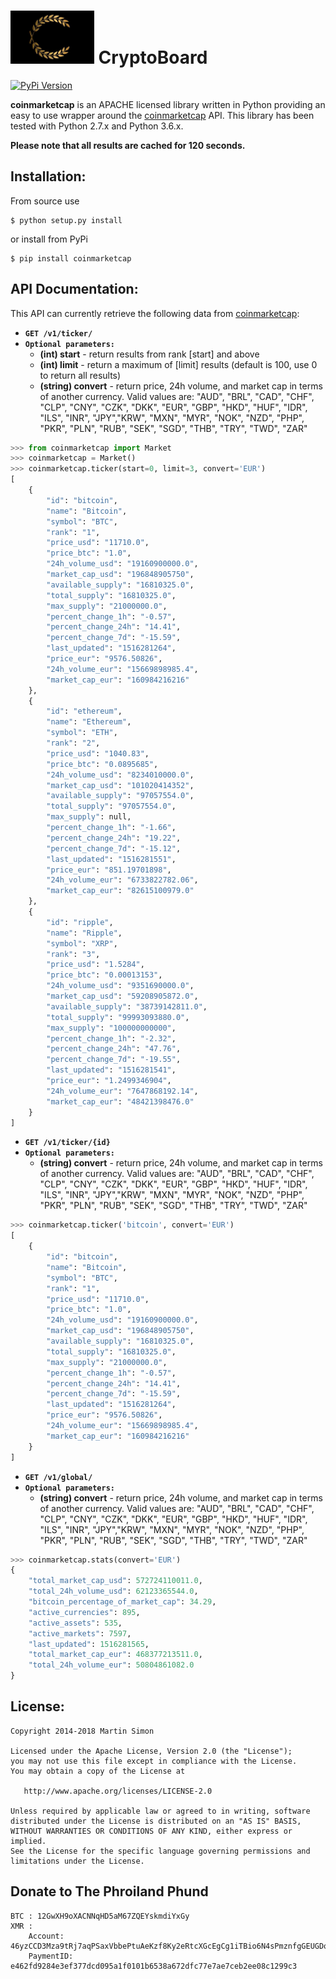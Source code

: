 <h1><img src="https://github.com/CryptAthlos/cryptathloscap/blob/master/images/cryptathlos.png" height=85 alt="" title="cryptathlos"> CryptoBoard </h1>

[![PyPi Version](http://img.shields.io/pypi/v/coinmarketcap.svg)](https://pypi.python.org/pypi/coinmarketcap/)

**coinmarketcap** is an APACHE licensed library written in Python providing an easy to use wrapper around the [coinmarketcap](http://coinmarketcap.com/) API.
This library has been tested with Python 2.7.x and Python 3.6.x.

**Please note that all results are cached for 120 seconds.**

## Installation:

From source use

    $ python setup.py install

or install from PyPi

    $ pip install coinmarketcap

## API Documentation:

This API can currently retrieve the following data from [coinmarketcap](http://coinmarketcap.com/):

- **`GET /v1/ticker/`**
- **`Optional parameters:`**
    - **(int) start** - return results from rank [start] and above
    - **(int) limit** - return a maximum of [limit] results (default is 100, use 0 to return all results)
    - **(string) convert** - return price, 24h volume, and market cap in terms of another currency. Valid values are:
"AUD", "BRL", "CAD", "CHF", "CLP", "CNY", "CZK", "DKK", "EUR", "GBP", "HKD", "HUF", "IDR", "ILS", "INR", "JPY","KRW", "MXN", "MYR", "NOK", "NZD", "PHP", "PKR", "PLN", "RUB", "SEK", "SGD", "THB", "TRY", "TWD", "ZAR"

```python
>>> from coinmarketcap import Market
>>> coinmarketcap = Market()
>>> coinmarketcap.ticker(start=0, limit=3, convert='EUR')
[
    {
        "id": "bitcoin",
        "name": "Bitcoin",
        "symbol": "BTC",
        "rank": "1",
        "price_usd": "11710.0",
        "price_btc": "1.0",
        "24h_volume_usd": "19160900000.0",
        "market_cap_usd": "196848905750",
        "available_supply": "16810325.0",
        "total_supply": "16810325.0",
        "max_supply": "21000000.0",
        "percent_change_1h": "-0.57",
        "percent_change_24h": "14.41",
        "percent_change_7d": "-15.59",
        "last_updated": "1516281264",
        "price_eur": "9576.50826",
        "24h_volume_eur": "15669898985.4",
        "market_cap_eur": "160984216216"
    },
    {
        "id": "ethereum",
        "name": "Ethereum",
        "symbol": "ETH",
        "rank": "2",
        "price_usd": "1040.83",
        "price_btc": "0.0895685",
        "24h_volume_usd": "8234010000.0",
        "market_cap_usd": "101020414352",
        "available_supply": "97057554.0",
        "total_supply": "97057554.0",
        "max_supply": null,
        "percent_change_1h": "-1.66",
        "percent_change_24h": "19.22",
        "percent_change_7d": "-15.12",
        "last_updated": "1516281551",
        "price_eur": "851.19701898",
        "24h_volume_eur": "6733822782.06",
        "market_cap_eur": "82615100979.0"
    },
    {
        "id": "ripple",
        "name": "Ripple",
        "symbol": "XRP",
        "rank": "3",
        "price_usd": "1.5284",
        "price_btc": "0.00013153",
        "24h_volume_usd": "9351690000.0",
        "market_cap_usd": "59208905872.0",
        "available_supply": "38739142811.0",
        "total_supply": "99993093880.0",
        "max_supply": "100000000000",
        "percent_change_1h": "-2.32",
        "percent_change_24h": "47.76",
        "percent_change_7d": "-19.55",
        "last_updated": "1516281541",
        "price_eur": "1.2499346904",
        "24h_volume_eur": "7647868192.14",
        "market_cap_eur": "48421398476.0"
    }
]
```

- **`GET /v1/ticker/{id}`**
- **`Optional parameters:`**
    - **(string) convert** - return price, 24h volume, and market cap in terms of another currency. Valid values are:
"AUD", "BRL", "CAD", "CHF", "CLP", "CNY", "CZK", "DKK", "EUR", "GBP", "HKD", "HUF", "IDR", "ILS", "INR", "JPY","KRW", "MXN", "MYR", "NOK", "NZD", "PHP", "PKR", "PLN", "RUB", "SEK", "SGD", "THB", "TRY", "TWD", "ZAR"

```python
>>> coinmarketcap.ticker('bitcoin', convert='EUR')
[
    {
        "id": "bitcoin",
        "name": "Bitcoin",
        "symbol": "BTC",
        "rank": "1",
        "price_usd": "11710.0",
        "price_btc": "1.0",
        "24h_volume_usd": "19160900000.0",
        "market_cap_usd": "196848905750",
        "available_supply": "16810325.0",
        "total_supply": "16810325.0",
        "max_supply": "21000000.0",
        "percent_change_1h": "-0.57",
        "percent_change_24h": "14.41",
        "percent_change_7d": "-15.59",
        "last_updated": "1516281264",
        "price_eur": "9576.50826",
        "24h_volume_eur": "15669898985.4",
        "market_cap_eur": "160984216216"
    }
]
```

- **`GET /v1/global/`**
- **`Optional parameters:`**
    - **(string) convert** - return price, 24h volume, and market cap in terms of another currency. Valid values are:
"AUD", "BRL", "CAD", "CHF", "CLP", "CNY", "CZK", "DKK", "EUR", "GBP", "HKD", "HUF", "IDR", "ILS", "INR", "JPY","KRW", "MXN", "MYR", "NOK", "NZD", "PHP", "PKR", "PLN", "RUB", "SEK", "SGD", "THB", "TRY", "TWD", "ZAR"


```python
>>> coinmarketcap.stats(convert='EUR')
{
    "total_market_cap_usd": 572724110011.0,
    "total_24h_volume_usd": 62123365544.0,
    "bitcoin_percentage_of_market_cap": 34.29,
    "active_currencies": 895,
    "active_assets": 535,
    "active_markets": 7597,
    "last_updated": 1516281565,
    "total_market_cap_eur": 468377213511.0,
    "total_24h_volume_eur": 50804861082.0
}
```

## License:

```
Copyright 2014-2018 Martin Simon

Licensed under the Apache License, Version 2.0 (the "License");
you may not use this file except in compliance with the License.
You may obtain a copy of the License at

   http://www.apache.org/licenses/LICENSE-2.0

Unless required by applicable law or agreed to in writing, software
distributed under the License is distributed on an "AS IS" BASIS,
WITHOUT WARRANTIES OR CONDITIONS OF ANY KIND, either express or implied.
See the License for the specific language governing permissions and
limitations under the License.

```

## Donate to The Phroiland Phund


```
BTC : 12GwXH9oXACNNqHD5aM67ZQEYskmdiYxGy
XMR : 
    Account: 46yzCCD3Mza9tRj7aqPSaxVbbePtuAeKzf8Ky2eRtcXGcEgCg1iTBio6N4sPmznfgGEUGDoBz5CLxZ2XPTyZu1yoCAG7zt6
    PaymentID: e462fd9284e3ef377dcd095a1f0101b6538a672dfc77e7ae7ceb2ee08c1299c3
```

